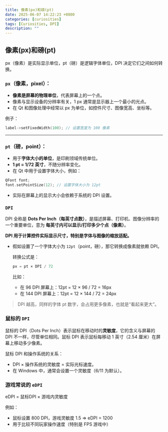 ```yaml
---
title: 像素(px)和磅(pt)
date: 2025-06-07 14:22:23 +0800
categories: [curiosities]
tags: [Curiosities, DPI]
description: ""
---
```

## 像素(px)和磅(pt)

px（像素）是实际显示单位，pt（磅）是逻辑字体单位，DPI 决定它们之间如何转换。

### `px`（像素，pixel）：

- **像素是屏幕的物理单位**，代表屏幕上的一个点。
- 像素与显示设备的分辨率有关，1 px 通常是显示器上一个最小的光点。
- 在 Qt 和图像处理中经常以 px 为单位，如控件尺寸、图像宽高、坐标等。

例子：

```cpp
label->setFixedWidth(100); // 设置宽度为 100 像素
```

------

### `pt`（磅，point）：

- 用于**字体大小的单位**，是印刷领域传统单位。
- **1 pt = 1/72 英寸**，不随分辨率变化。
- 在 Qt 中用于设置字体大小，例如：

```cpp
QFont font;
font.setPointSize(12); // 设置字体大小为 12pt
```

- 实际在屏幕上的显示大小会依赖于系统的 DPI 设置。

### `DPI`

DPI 全称是 **Dots Per Inch（每英寸点数）**，是描述屏幕、打印机、图像分辨率的一个重要单位，意为 **每英寸内可以显示/打印多少个点（像素）**。

**DPI 用于计算控件实际显示尺寸，特别是字体与图像的缩放适配。**

- 假如设置了一个字体大小为 `12pt`（point，磅），那它转换成像素就依赖 DPI。

  转换公式是：

  ```cpp
  px = pt × DPI / 72
  ```

  比如：

  - 在 96 DPI 屏幕上：12pt = 12 × 96 / 72 = 16px
  - 在 144 DPI 屏幕上：12pt = 12 × 144 / 72 = 24px

> DPI 越高，同样的字体 pt 数字，会占用更多像素，也就是“看起来更大”。

### 鼠标的 `DPI`

鼠标的 DPI（Dots Per Inch）表示鼠标在移动时的**灵敏度**，它的含义与屏幕的 DPI 不一样，尽管单位相同。鼠标 DPI 表示鼠标每移动 1 英寸（2.54 厘米）在屏幕上移动多少像素。

鼠标 DPI 和操作系统的关系：

- DPI × 操作系统的灵敏度 = 实际光标速度。
- 在 Windows 中，通常会设置一个灵敏度（6/11 为默认）。

### 游戏常说的 `eDPI`

eDPI = 鼠标DPI × 游戏内灵敏度

例如：

- 鼠标设置 800 DPI，游戏灵敏度 1.5 ⇒ eDPI = 1200
- 用于比较不同玩家操作速度（特别是 FPS 游戏中）
